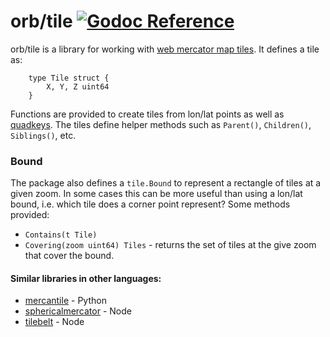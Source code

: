 orb/tile [![Godoc Reference](https://godoc.org/github.com/paulmach/orb/tile?status.png)](https://godoc.org/github.com/paulmach/orb/tile)
========

orb/tile is a library for working with [web mercator map tiles](https://www.google.com/search?q=web+mercator+map+tiles).
It defines a tile as:
```
	type Tile struct {
		X, Y, Z uint64
	}
```

Functions are provided to create tiles from lon/lat points as well as
[quadkeys](https://msdn.microsoft.com/en-us/library/bb259689.aspx).
The tiles define helper methods such as `Parent()`, `Children()`, `Siblings()`, etc.

### Bound

The package also defines a `tile.Bound` to represent a rectangle of tiles at a given zoom.
In some cases this can be more useful than using a lon/lat bound, i.e. which tile does a
corner point represent? Some methods provided:

* `Contains(t Tile)`
* `Covering(zoom uint64) Tiles` - returns the set of tiles at the give zoom that cover the bound.

#### Similar libraries in other languages:

* [mercantile](https://github.com/mapbox/mercantile) - Python
* [sphericalmercator](https://github.com/mapbox/sphericalmercator) - Node
* [tilebelt](https://github.com/mapbox/tilebelt) - Node
